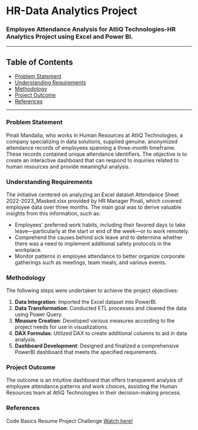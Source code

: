 # HR-Data Analytics Project
### Employee Attendance Analysis for AtliQ Technologies-HR Analytics Project using Excel and Power BI.
---
## Table of Contents

- [Problem Statement](#problem-statement)
- [Understanding Requirements](#understanding-requirements)
- [Methodology](#methodology)
- [Project Outcome](#project-outcome)
- [References](#references)
---
### Problem Statement

Pinali Mandalia, who works in Human Resources at AtliQ Technologies, a company specializing in data solutions, supplied genuine, anonymized attendance records of employees spanning a three-month timeframe. These records contained unique attendance identifiers. The objective is to create an interactive dashboard that can respond to inquiries related to human resources and provide meaningful analysis.


### Understanding Requirements

The initiative centered on analyzing an Excel dataset Attendance Sheet 2022-2023_Masked.xlsx provided by HR Manager Pinali, which covered employee data over three months. The main goal was to derive valuable insights from this information, such as:

  - Employees' preferred work habits, including their favored days to take leave—particularly at the start or end of the week—or to work remotely.
  - Comprehend the causes behind sick leave and to determine whether there was a need to implement additional safety protocols in the workplace.
  - Monitor patterns in employee attendance to better organize corporate gatherings such as meetings, team meals, and various events.


### Methodology

The following steps were undertaken to achieve the project objectives:

1. **Data Integration**: Imported the Excel dataset into PowerBI.
2. **Data Transformation**: Conducted ETL processes and cleaned the data using Power Query.
3. **Measure Creation**: Developed various measures according to the project needs for use in visualizations.
4. **DAX Formulas**: Utilized DAX to create additional columns to aid in data analysis.
5. **Dashboard Development**: Designed and finalized a comprehensive PowerBI dashboard that meets the specified requirements.


### Project Outcome

The outcome is an intuitive dashboard that offers transparent analysis of employee attendance patterns and work choices, assisting the Human Resources team at AtliQ Technologies in their decision-making process.


### References

Code Basics Resume Project Challenge [Watch here!](https://youtube.com/playlist?list=PLeo1K3hjS3uuVQccZa7yFwK3ltoGQOWbM&si=RpCdXqtFaom3a30K)
